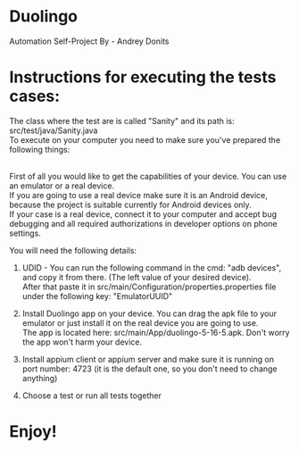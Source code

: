# Duolingo
Automation Self-Project By - Andrey Donits

# Instructions for executing the tests cases:
The class where the test are is called "Sanity" and its path is: src/test/java/Sanity.java <br />
To execute on your computer you need to make sure you've prepared the following things: <br /><br />

First of all you would like to get the capabilities of your device. You can use an emulator or a real device. <br />
If you are going to use a real device make sure it is an Android device, because the project is suitable currently for Android devices only. <br />
If your case is a real device, connect it to your computer and accept bug debugging and all required authorizations in developer options on phone settings.

You will need the following details:
1. UDID - You can run the following command in the cmd: "adb devices", and copy it from there. (The left value of your desired device). <br />
After that paste it in src/main/Configuration/properties.properties file under the following key: "EmulatorUUID"

2. Install Duolingo app on your device. You can drag the apk file to your emulator or just install it on the real device you are going to use. <br />
The app is located here: src/main/App/duolingo-5-16-5.apk. Don't worry the app won't harm your device.

3. Install appium client or appium server and make sure it is running on port number: 4723 (it is the default one, so you don't need to change anything)

4. Choose a test or run all tests together

# Enjoy!
